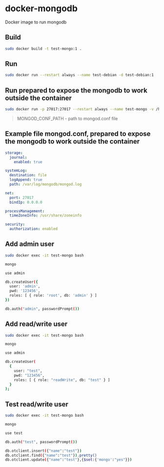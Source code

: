 # docker-mongodb

Docker image to run mongodb

## Build

```sh
sudo docker build -t test-mongo:1 .
```

## Run

```sh
sudo docker run --restart always --name test-debian -d test-debian:1
```

## Run prepared to expose the mongodb to work outside the container

```sh
sudo docker run -p 27017:27017 --restart always --name test-mongo -v /home/MONGOD_CONF_PATH:/etc/mongo -d test-mongo:1 mongod --config /etc/mongo/mongod.conf
```

> MONGOD_CONF_PATH - path to mongod.conf file

## Example file mongod.conf, prepared to expose the mongodb to work outside the container

```yml
storage:
  journal:
    enabled: true

systemLog:
  destination: file
  logAppend: true
  path: /var/log/mongodb/mongod.log

net:
  port: 27017
  bindIp: 0.0.0.0

processManagement:
  timeZoneInfo: /usr/share/zoneinfo

security:
  authorization: enabled
```

## Add admin user

```sh
sudo docker exec -it test-mongo bash

mongo

use admin

db.createUser({
  user: 'admin',
  pwd: '123456',
  roles: [ { role: 'root', db: 'admin' } ]
})

db.auth("admin", passwordPrompt())
```

## Add read/write user

```sh
sudo docker exec -it test-mongo bash

mongo

use admin

db.createUser(
  {
    user: "test",
    pwd: "123456",
    roles: [ { role: "readWrite", db: "test" } ]
  }
);
```

## Test read/write user

```sh
sudo docker exec -it test-mongo bash

mongo

use test

db.auth("test", passwordPrompt())

db.otclient.insert({"name":"test"})
db.otclient.find({"name":"test"}).pretty()
db.otclient.update({"name":"test"},{$set:{'mongo':"yes"}})
```
